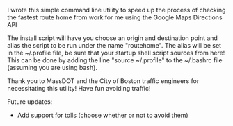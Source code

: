 I wrote this simple command line utility to speed up the process of checking the
fastest route home from work for me using the Google Maps Directions API

The install script will have you choose an origin and destination point and
alias the script to be run under the name "routehome". The alias will be set in
the ~/.profile file, be sure that your startup shell script sources from here!
This can be done by adding the line "source ~/.profile" to the ~/.bashrc file
(assuming you are using bash).

Thank you to MassDOT and the City of Boston traffic engineers for necessitating
this utility! Have fun avoiding traffic!

Future updates:
- Add support for tolls (choose whether or not to avoid them)
